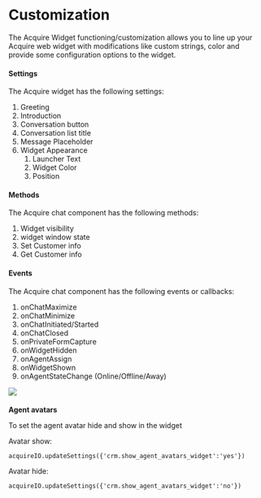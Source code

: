 # Customization

The Acquire Widget functioning/customization allows you to line up your Acquire web widget with modifications like custom strings, color and provide some configuration options to the widget.

#### Settings

The Acquire widget has the following settings:

1. Greeting
2. Introduction
3. Conversation button
4. Conversation list title
5. Message Placeholder
6. Widget Appearance
   1. Launcher Text
   2. Widget Color
   3. Position

#### Methods

The Acquire chat component has the following methods:

1. Widget visibility
2. widget window state
3. Set Customer info
4. Get Customer info

#### Events

The Acquire chat component has the following events or callbacks:

1. onChatMaximize
2. onChatMinimize
3. onChatInitiated/Started
4. onChatClosed
5. onPrivateFormCapture
6. onWidgetHidden
7. onAgentAssign
8. onWidgetShown
9. onAgentStateChange \(Online/Offline/Away\)

![](https://files.readme.io/07e3de5-WidgetCustom.png)

####       

**Agent avatars**

To set the agent avatar hide and show in the widget

Avatar show:

```text
acquireIO.updateSettings({'crm.show_agent_avatars_widget':'yes'})        
```

Avatar hide:

```text
acquireIO.updateSettings({'crm.show_agent_avatars_widget':'no'})
```

